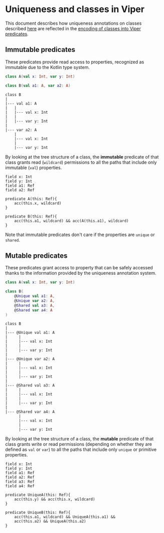 # Uniqueness and classes in Viper

This document describes how uniqueness annotations on classes
described [here](https://github.com/francescoo22/kt-uniqueness-system/blob/main/Kt-Uniqueness-System.pdf) are reflected
in the [encoding of classes into Viper predicates](../Design/classea-as-predicates.md).

## Immutable predicates

These predicates provide read access to properties, recognized as immutable due to the Kotlin type system.

```kt
class A(val x: Int, var y: Int)

class B(val a1: A, var a2: A)
```

```
class B
|
|--- val a1: A
|   |
|   |--- val x: Int
|   |
|   |--- var y: Int
|
|--- var a2: A
    |
    |--- val x: Int
    |
    |--- var y: Int
```

By looking at the tree structure of a class, the **immutable** predicate of that class grants read (`wildcard`)
permissions to all the paths that include only immutable (`val`) properties.

```
field x: Int
field y: Int
field a1: Ref
field a2: Ref

predicate A(this: Ref){
    acc(this.x, wildcard)
}

predicate B(this: Ref){
    acc(this.a1, wildcard) && acc(A(this.a1), wildcard)
}
```

Note that immutable predicates don't care if the properties are `unique` or `shared`.

## Mutable predicates

These predicates grant access to property that can be safely accessed thanks to the information provided by the
uniqueness annotation system.

```kt
class A(val x: Int, var y: Int)

class B(
    @Unique val a1: A,
    @Unique var a2: A,
    @Shared val a3: A,
    @Shared var a4: A
)
```

```
class B
|
|--- @Unique val a1: A
|     |
|     |--- val x: Int
|     |
|     |--- var y: Int
|
|--- @Unique var a2: A
|     |
|     |--- val x: Int
|     | 
|     |--- var y: Int
|
|--- @Shared val a3: A
|     |
|     |--- val x: Int
|     |
|     |--- var y: Int
|
|--- @Shared var a4: A
      |
      |--- val x: Int
      | 
      |--- var y: Int
```

By looking at the tree structure of a class, the **mutable** predicate of that class grants write or read permissions
(depending on whether they are defined as `val` or `var`) to all the paths that include only `unique` or primitive
properties.

```
field x: Int
field y: Int
field a1: Ref
field a2: Ref
field a3: Ref
field a4: Ref

predicate UniqueA(this: Ref){
    acc(this.y) && acc(this.x, wildcard)
}

predicate UniqueB(this: Ref){
    acc(this.a1, wildcard) && UniqueA(this.a1) &&
    acc(this.a2) && UniqueA(this.a2)
}
```

